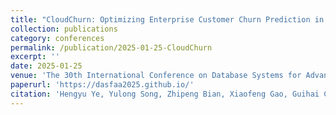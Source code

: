 ```yaml
---
title: "CloudChurn: Optimizing Enterprise Customer Churn Prediction in Cloud Services for Huawei Cloud"
collection: publications
category: conferences
permalink: /publication/2025-01-25-CloudChurn
excerpt: ''
date: 2025-01-25
venue: 'The 30th International Conference on Database Systems for Advanced Applications (DASFAA) 2025'
paperurl: 'https://dasfaa2025.github.io/'
citation: 'Hengyu Ye, Yulong Song, Zhipeng Bian, Xiaofeng Gao, Guihai Chen, Xin Jin, Zhenli Sheng, CloudChurn: Optimizing Enterprise Customer Churn Prediction in Cloud Services for Huawei Cloud. In The 30th International Conference on Database Systems for Advanced Applications (DASFAA) 2025.'
---
```

